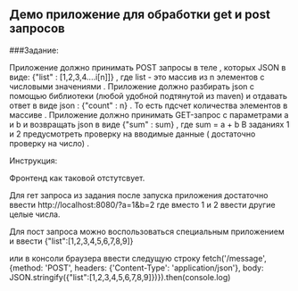 ## Демо приложение для обработки get и post запросов

###Задание:

Приложение должно принимать POST запросы в теле , которых JSON в виде: {"list" : [1,2,3,4....i[n]]} , где list - это массив из n элементов с числовыми значениями . Приложение должно разбирать json с помощью библиотеки (любой удобной подтянутой из maven) и отдавать ответ в виде json : {"count" : n} . То есть пдсчет количества элементов в массиве . 
Приложение должно принимать GET-запрос с параметрами a и b и возвращать json в виде {"sum" : sum} , где sum = a + b 
В заданиях 1 и 2 предусмотреть проверку на вводимые данные ( достаточно проверку на число) . 


Инструкция:

Фронтенд как таковой отстутсвует.

Для гет запроса из задания после запуска приложения достаточно ввести http://localhost:8080/?a=1&b=2 где вместо 1 и 2 ввести другие целые числа.

Для пост запроса можно воспользоваться специальным приложением и ввести {"list":[1,2,3,4,5,6,7,8,9]} 

или в консоли браузера ввести следущую строку
fetch('/message', {method: 'POST', headers: {'Content-Type': 'application/json'}, body: JSON.stringify({"list":[1,2,3,4,5,6,7,8,9]})}).then(console.log)



